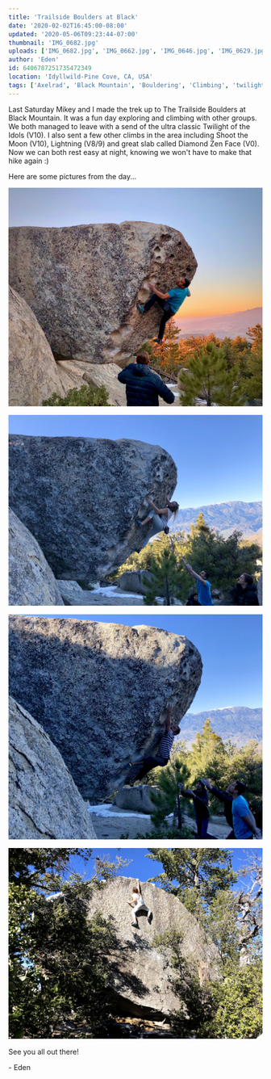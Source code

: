 ```yaml
---
title: 'Trailside Boulders at Black'
date: '2020-02-02T16:45:00-08:00'
updated: '2020-05-06T09:23:44-07:00'
thumbnail: 'IMG_0682.jpg'
uploads: ['IMG_0682.jpg', 'IMG_0662.jpg', 'IMG_0646.jpg', 'IMG_0629.jpg']
author: 'Eden'
id: 6406787251735472349
location: 'Idyllwild-Pine Cove, CA, USA'
tags: ['Axelrad', 'Black Mountain', 'Bouldering', 'Climbing', 'twilight of the idols']
---
```

Last Saturday Mikey and I made the trek up to The Trailside Boulders at Black Mountain. It was a fun day exploring and climbing with other groups. We both managed to leave with a send of the ultra classic Twilight of the Idols (V10). I also sent a few other climbs in the area including Shoot the Moon (V10), Lightning (V8/9) and great slab called Diamond Zen Face (V0). Now we can both rest easy at night, knowing we won't have to make that hike again :)

Here are some pictures from the day...

![image alt](uploads/IMG_0682.jpg)

![image alt](uploads/IMG_0662.jpg)

![image alt](uploads/IMG_0646.jpg)

![image alt](uploads/IMG_0629.jpg)

See you all out there!

\- Eden

